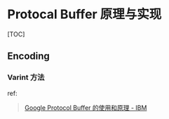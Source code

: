 

# Protocal Buffer 原理与实现

[TOC]

## Encoding

### Varint 方法







ref:

> [Google Protocol Buffer 的使用和原理 - IBM](https://www.ibm.com/developerworks/cn/linux/l-cn-gpb/index.html#major4)

